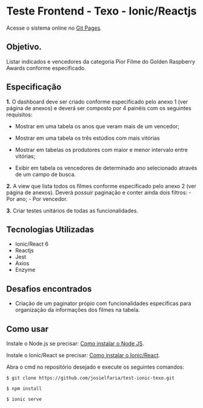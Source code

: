 # Teste Frontend - Texo - Ionic/Reactjs

Acesse o sistema online no [Git Pages](https://josielfaria.github.io/test-ionic-texo/).

## Objetivo.

Listar indicados e vencedores da categoria Pior Filme do Golden Raspberry Awards conforme especificado.

## Especificação

**1.** O dashboard deve ser criado conforme especificado pelo anexo 1 (ver página
de anexos) e deverá ser composto por 4 painéis com os seguintes requisitos:

- Mostrar em uma tabela os anos que veram mais de um vencedor;

- Mostrar em uma tabela os três estúdios com mais vitórias
- Mostrar em tabelas os produtores com maior e menor intervalo entre
  vitórias;
- Exibir em tabela os vencedores de determinado ano selecionado através de um campo de busca.

**2.** A view que lista todos os filmes conforme especificado pelo anexo 2 (ver página
de anexos). Deverá possuir paginação e conter ainda dois filtros: - Por ano; - Por vencedor.

**3.** Criar testes unitários de todas as funcionalidades.

## Tecnologias Utilizadas

- Ionic/React 6
- Reactjs
- Jest
- Axios
- Enzyme

## Desafios encontrados

- Criação de um paginator própio com funcionalidades específicas para organização da informações dos filmes na tabela.

## Como usar

Instale o Node.js se precisar: [Como instalar o Node JS](https://medium.com/@adsonrocha/como-instalar-o-node-js-no-windows-10-cf2bd460b8a8).

Instale o Ionic/React se precisar: [Como instalar o Ionic/React](https://www.npmjs.com/package/@ionic/react).

Abra o cmd no repositório desejado e execute os seguintes comandos:

    $ git clone https://github.com/josielfaria/test-ionic-texo.git

    $ npm install

    $ ionic serve
